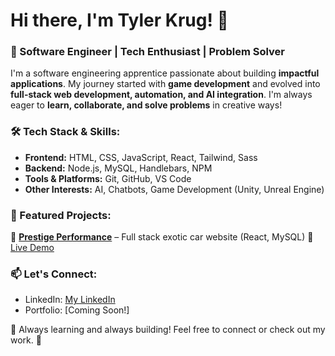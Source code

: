 # Hi there, I'm Tyler Krug! 👋

### 🚀 Software Engineer | Tech Enthusiast | Problem Solver

I'm a software engineering apprentice passionate about building **impactful applications**. My journey started with **game development** and evolved into **full-stack web development, automation, and AI integration**. I'm always eager to **learn, collaborate, and solve problems** in creative ways!

### 🛠️ Tech Stack & Skills:
- **Frontend:** HTML, CSS, JavaScript, React, Tailwind, Sass
- **Backend:** Node.js, MySQL, Handlebars, NPM
- **Tools & Platforms:** Git, GitHub, VS Code
- **Other Interests:** AI, Chatbots, Game Development (Unity, Unreal Engine)

### 🌟 Featured Projects:
🔹 **[Prestige Performance](https://github.com/Tylerk2565/React-Ecommerce-Updated)** – Full stack exotic car website (React, MySQL) 🔗 [Live Demo](https://react-ecommerce-updated.onrender.com/)

### 📫 Let's Connect:
- LinkedIn: [My LinkedIn](https://www.linkedin.com/in/tyler-krug-5600a4148/)
- Portfolio: [Coming Soon!]

🚀 Always learning and always building! Feel free to connect or check out my work. 🎉
